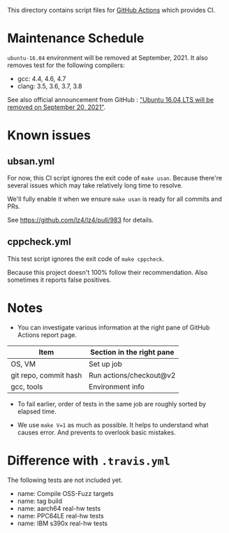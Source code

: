 This directory contains script files for [GitHub Actions](https://github.com/features/actions) which provides CI.


# Maintenance Schedule

`ubuntu-16.04` environment will be removed at September, 2021.  It also removes test for the following compilers:

- gcc: 4.4, 4.6, 4.7
- clang: 3.5, 3.6, 3.7, 3.8

See also official announcement from GitHub : 
["Ubuntu 16.04 LTS will be removed on September 20, 2021"](https://github.blog/changelog/2021-04-29-github-actions-ubuntu-16-04-lts-virtual-environment-will-be-removed-on-september-20-2021/).


# Known issues

## ubsan.yml

For now, this CI script ignores the exit code of `make usan`.
Because there're several issues which may take relatively long time to resolve.

We'll fully enable it when we ensure `make usan` is ready for all commits and PRs.

See https://github.com/lz4/lz4/pull/983 for details.


## cppcheck.yml

This test script ignores the exit code of `make cppcheck`.

Because this project doesn't 100% follow their recommendation.
Also sometimes it reports false positives.


# Notes

- You can investigate various information at the right pane of GitHub
  Actions report page.

| Item                      | Section in the right pane             |
| ------------------------- | ------------------------------------- |
| OS, VM                    | Set up job                            |
| git repo, commit hash     | Run actions/checkout@v2               |
| gcc, tools                | Environment info                      |

- To fail earlier, order of tests in the same job are roughly sorted by
  elapsed time.

- We use `make V=1` as much as possible.
  It helps to understand what causes error.
  And prevents to overlook basic mistakes.


# Difference with `.travis.yml`

The following tests are not included yet.

- name: Compile OSS-Fuzz targets
- name: tag build
- name: aarch64 real-hw tests
- name: PPC64LE real-hw tests
- name: IBM s390x real-hw tests
